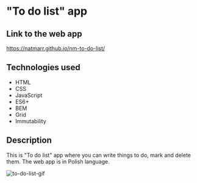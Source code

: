 # "To do list" app
## Link to the web app
https://natmarr.github.io/nm-to-do-list/
## Technologies used
- HTML
- CSS
- JavaScript
- ES6+ 
- BEM
- Grid
- Immutability
## Description
This is "To do list" app where you can write things to do, mark and delete them. The web app is in Polish language.

![to-do-list-gif](https://s1.gifyu.com/images/to-do-list.gif)

